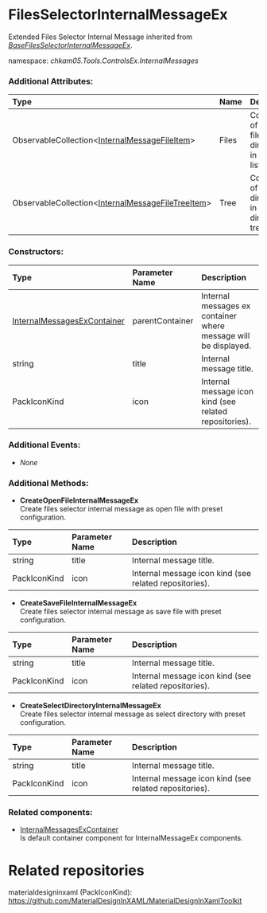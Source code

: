 # FilesSelectorInternalMessageEx
Extended Files Selector Internal Message inherited from _[BaseFilesSelectorInternalMessageEx](BaseFilesSelectorInternalMessageEx.md)_.

namespace: _chkam05.Tools.ControlsEx.InternalMessages_

### Additional Attributes:

| Type | Name | Description |
|:-----|:-----|:------------|
| ObservableCollection<[InternalMessageFileItem](InternalMessageFileItem.md)>         | Files | Collection of loaded files and directories in main files list view. |
| ObservableCollection<[InternalMessageFileTreeItem](InternalMessageFileTreeItem.md)> | Tree  | Collection of loaded directories in directories tree view. |

### Constructors:

| Type                  | Parameter Name | Description |
|:----------------------|:---------------|:------------|
| [InternalMessagesExContainer](InternalMessagesExContainer.md) | parentContainer | Internal messages ex container where message will be displayed. |
| string                | title          | Internal message title. |
| PackIconKind          | icon           | Internal message icon kind (see related repositories). |

### Additional Events:

- _None_

### Additional Methods:

- **CreateOpenFileInternalMessageEx**  
Create files selector internal message as open file with preset configuration.

| Type         | Parameter Name | Description |
|:-------------|:---------------|:------------|
| string       | title          | Internal message title. |
| PackIconKind | icon           | Internal message icon kind (see related repositories). |

- **CreateSaveFileInternalMessageEx**  
Create files selector internal message as save file with preset configuration.

| Type         | Parameter Name | Description |
|:-------------|:---------------|:------------|
| string       | title          | Internal message title. |
| PackIconKind | icon           | Internal message icon kind (see related repositories). |

- **CreateSelectDirectoryInternalMessageEx**  
Create files selector internal message as select directory with preset configuration.

| Type         | Parameter Name | Description |
|:-------------|:---------------|:------------|
| string       | title          | Internal message title. |
| PackIconKind | icon           | Internal message icon kind (see related repositories). |

### Related components:

- [InternalMessagesExContainer](InternalMessagesExContainer.md)  
Is default container component for InternalMessageEx components.

# Related repositories

materialdesigninxaml (PackIconKind): https://github.com/MaterialDesignInXAML/MaterialDesignInXamlToolkit
